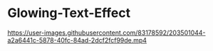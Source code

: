 # Glowing-Text-Effect

https://user-images.githubusercontent.com/83178592/203501044-a2a6441c-5878-40fc-84ad-2dcf2fcf99de.mp4
